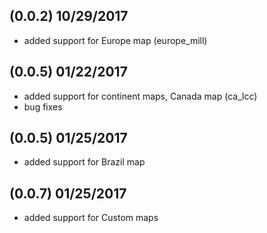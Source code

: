 ## (0.0.2) 10/29/2017

- added support for Europe map (europe_mill)

## (0.0.5) 01/22/2017

- added support for continent maps, Canada map (ca_lcc)
- bug fixes

## (0.0.5) 01/25/2017

- added support for Brazil map

## (0.0.7) 01/25/2017

- added support for Custom maps
